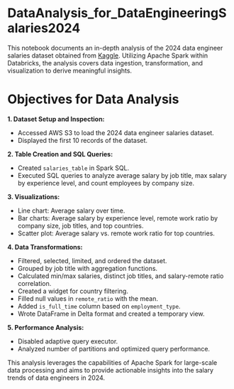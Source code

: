 # DataAnalysis_for_DataEngineeringSalaries2024

This notebook documents an in-depth analysis of the 2024 data engineer salaries dataset obtained from [Kaggle](https://www.kaggle.com/datasets/chopper53/data-engineer-salary-in-2024). Utilizing Apache Spark within Databricks, the analysis covers data ingestion, transformation, and visualization to derive meaningful insights.

# Objectives for Data Analysis
**1. Dataset Setup and Inspection:**

* Accessed AWS S3 to load the 2024 data engineer salaries dataset.
* Displayed the first 10 records of the dataset.

**2. Table Creation and SQL Queries:**

* Created `salaries_table` in Spark SQL.
* Executed SQL queries to analyze average salary by job title, max salary by experience level, and count employees by company size.

**3. Visualizations:**

* Line chart: Average salary over time.
* Bar charts: Average salary by experience level, remote work ratio by company size, job titles, and top countries.
* Scatter plot: Average salary vs. remote work ratio for top countries.

**4. Data Transformations:**

* Filtered, selected, limited, and ordered the dataset.
* Grouped by job title with aggregation functions.
* Calculated min/max salaries, distinct job titles, and salary-remote ratio correlation.
* Created a widget for country filtering.
* Filled null values in `remote_ratio` with the mean.
* Added `is_full_time` column based on `employment_type`.
* Wrote DataFrame in Delta format and created a temporary view.

**5. Performance Analysis:**

* Disabled adaptive query executor.
* Analyzed number of partitions and optimized query performance.

This analysis leverages the capabilities of Apache Spark for large-scale data processing and aims to provide actionable insights into the salary trends of data engineers in 2024.
